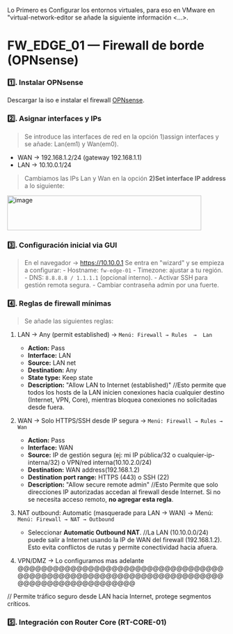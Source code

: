 
Lo Primero es Configurar los entornos virtuales, para eso en VMware en "virtual-network-editor se añade la siguiente información <...>.

# FW_EDGE_01 — Firewall de borde (OPNsense) 
### 1️⃣. Instalar OPNsense
Descargar la iso e instalar el firewall [OPNsense](https://opnsense.org/download/).

### 2️⃣. Asignar interfaces y IPs
> Se introduce las interfaces de red en la opción 1)assign interfaces y se añade: Lan(em1) y Wan(em0).
  - WAN → 192.168.1.2/24 (gateway 192.168.1.1)  
  - LAN → 10.10.0.1/24
    
> Cambiamos las IPs Lan y Wan en la opción **2)Set interface IP address** a lo siguiente:
<img width="446" height="80" alt="image" src="https://github.com/user-attachments/assets/4d76e6cd-da22-4cd0-b031-9d86aebc319f" />

### 3️⃣. Configuración inicial via GUI
> En el navegador → https://10.10.0.1
> Se entra en "wizard" y se empieza a configurar:
     - Hostname: `fw-edge-01`
     - Timezone: ajustar a tu región.
     - DNS: `8.8.8.8 / 1.1.1.1` (opcional interno).
     - Activar SSH para gestión remota segura.
     - Cambiar contraseña admin por una fuerte.

### 4️⃣. Reglas de firewall mínimas

> Se añade las siguientes reglas: 
    
  1. LAN → Any (permit established)  → `Menú: Firewall → Rules  →  Lan`
     - **Action:** Pass
     - **Interface:** LAN
     - **Source:** LAN net
     - **Destination:** Any
     - **State type:** Keep state
     - **Description:** "Allow LAN to Internet (established)"
  //Esto permite que todos los hosts de la LAN inicien conexiones hacia cualquier destino (Internet, VPN, Core), mientras bloquea conexiones no solicitadas desde fuera.
  
  2. WAN → Solo HTTPS/SSH desde IP segura  → `Menú: Firewall → Rules → Wan`
     - **Action:** Pass
     - **Interface:** WAN
     - **Source:** IP de gestión segura (ej: mi IP pública/32 o cualquier-ip-interna/32) o VPN/red interna(10.10.2.0/24) 
     - **Destination:** WAN address(192.168.1.2)
     - **Destination port range:** HTTPS (443) o SSH (22)
     - **Description:** "Allow secure remote admin"
  //Esto Permite que solo direcciones IP autorizadas accedan al firewall desde Internet. Si no se necesita acceso remoto, **no agregar esta regla**.

  3. NAT outbound: Automatic (masquerade para LAN → WAN) → Menú: `Menú: Firewall → NAT → Outbound`
     - Seleccionar **Automatic Outbound NAT**.
  //La LAN (10.10.0.0/24) puede salir a Internet usando la IP de WAN del firewall (192.168.1.2). Esto evita conflictos de rutas y permite conectividad hacia afuera.

  4. VPN/DMZ → Lo configuramos mas adelante @@@@@@@@@@@@@@@@@@@@@@@@@@@@@@@@@@@@@@@@@@@@@@@@@@@@@@@@@@@@@@@@@@@@@@@@@@@@@@@@@@@@@@@@@@


// Permite tráfico seguro desde LAN hacia Internet, protege segmentos críticos.
### 5️⃣. Integración con Router Core (RT-CORE-01)
